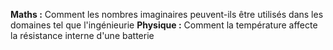 

**Maths :** Comment les nombres imaginaires peuvent-ils être utilisés dans les domaines tel que l'ingénieurie 
**Physique :** Comment la température affecte la résistance interne d'une batterie 